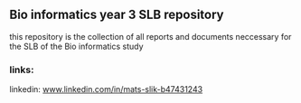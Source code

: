 ## Bio informatics year 3 SLB repository
this repository is the collection of all reports and documents neccessary for the SLB of the Bio informatics study 

### links:
linkedin: www.linkedin.com/in/mats-slik-b47431243

